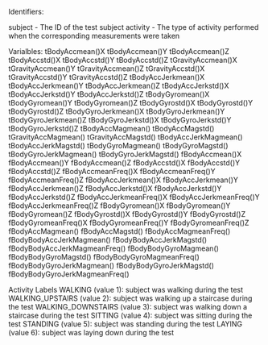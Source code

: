 
Identifiers:

subject - The ID of the test subject
activity - The type of activity performed when the corresponding measurements were taken

Varialbles:
tBodyAccmean()X
tBodyAccmean()Y
tBodyAccmean()Z
tBodyAccstd()X
tBodyAccstd()Y
tBodyAccstd()Z
tGravityAccmean()X
tGravityAccmean()Y
tGravityAccmean()Z
tGravityAccstd()X
tGravityAccstd()Y
tGravityAccstd()Z
tBodyAccJerkmean()X
tBodyAccJerkmean()Y
tBodyAccJerkmean()Z
tBodyAccJerkstd()X
tBodyAccJerkstd()Y
tBodyAccJerkstd()Z
tBodyGyromean()X
tBodyGyromean()Y
tBodyGyromean()Z
tBodyGyrostd()X
tBodyGyrostd()Y
tBodyGyrostd()Z
tBodyGyroJerkmean()X
tBodyGyroJerkmean()Y
tBodyGyroJerkmean()Z
tBodyGyroJerkstd()X
tBodyGyroJerkstd()Y
tBodyGyroJerkstd()Z
tBodyAccMagmean()
tBodyAccMagstd()
tGravityAccMagmean()
tGravityAccMagstd()
tBodyAccJerkMagmean()
tBodyAccJerkMagstd()
tBodyGyroMagmean()
tBodyGyroMagstd()
tBodyGyroJerkMagmean()
tBodyGyroJerkMagstd()
fBodyAccmean()X
fBodyAccmean()Y
fBodyAccmean()Z
fBodyAccstd()X
fBodyAccstd()Y
fBodyAccstd()Z
fBodyAccmeanFreq()X
fBodyAccmeanFreq()Y
fBodyAccmeanFreq()Z
fBodyAccJerkmean()X
fBodyAccJerkmean()Y
fBodyAccJerkmean()Z
fBodyAccJerkstd()X
fBodyAccJerkstd()Y
fBodyAccJerkstd()Z
fBodyAccJerkmeanFreq()X
fBodyAccJerkmeanFreq()Y
fBodyAccJerkmeanFreq()Z
fBodyGyromean()X
fBodyGyromean()Y
fBodyGyromean()Z
fBodyGyrostd()X
fBodyGyrostd()Y
fBodyGyrostd()Z
fBodyGyromeanFreq()X
fBodyGyromeanFreq()Y
fBodyGyromeanFreq()Z
fBodyAccMagmean()
fBodyAccMagstd()
fBodyAccMagmeanFreq()
fBodyBodyAccJerkMagmean()
fBodyBodyAccJerkMagstd()
fBodyBodyAccJerkMagmeanFreq()
fBodyBodyGyroMagmean()
fBodyBodyGyroMagstd()
fBodyBodyGyroMagmeanFreq()
fBodyBodyGyroJerkMagmean()
fBodyBodyGyroJerkMagstd()
fBodyBodyGyroJerkMagmeanFreq()


Activity Labels
WALKING (value 1): subject was walking during the test
WALKING_UPSTAIRS (value 2): subject was walking up a staircase during the test
WALKING_DOWNSTAIRS (value 3): subject was walking down a staircase during the test
SITTING (value 4): subject was sitting during the test
STANDING (value 5): subject was standing during the test
LAYING (value 6): subject was laying down during the test

